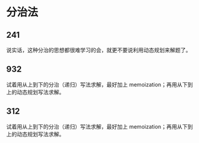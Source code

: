 # 分治法

## 241

说实话，这种分治的思想都很难学习的会，就更不要说利用动态规划来解题了。

## 932

试着用从上到下的分治（递归）写法求解，最好加上 memoization；再用从下到上的动态规划写法求解。

## 312

试着用从上到下的分治（递归）写法求解，最好加上 memoization；再用从下到上的动态规划写法求解。
